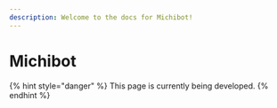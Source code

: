 ```yaml
---
description: Welcome to the docs for Michibot!
---
```


# Michibot

{% hint style="danger" %}
This page is currently being developed.
{% endhint %}
